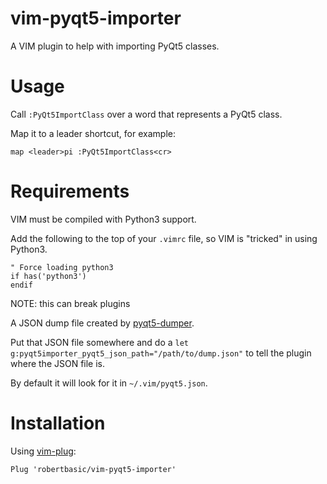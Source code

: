 vim-pyqt5-importer
==================

A VIM plugin to help with importing PyQt5 classes.

Usage
=====

Call `:PyQt5ImportClass` over a word that represents a PyQt5 class.

Map it to a leader shortcut, for example:

``` vim
map <leader>pi :PyQt5ImportClass<cr>
```

Requirements
============

VIM must be compiled with Python3 support.

Add the following to the top of your `.vimrc` file, so VIM is "tricked" in using Python3.

``` vim
" Force loading python3
if has('python3')
endif
```

NOTE: this can break plugins

A JSON dump file created by [pyqt5-dumper](https://github.com/robertbasic/pyqt5-dumper).

Put that JSON file somewhere and do a `let g:pyqt5importer_pyqt5_json_path="/path/to/dump.json"` to tell the plugin where the JSON file is.

By default it will look for it in `~/.vim/pyqt5.json`.

Installation
============

Using [vim-plug](https://github.com/junegunn/vim-plug):

`Plug 'robertbasic/vim-pyqt5-importer'`
